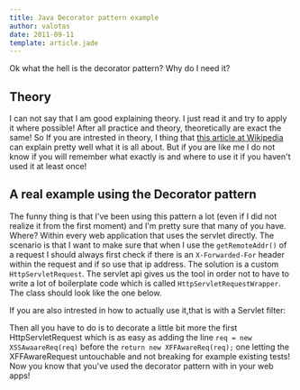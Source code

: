 ```yaml
---
title: Java Decorator pattern example
author: valotas
date: 2011-09-11
template: article.jade
---
```


Ok what the hell is the decorator pattern? Why do I need it?

## Theory
I can not say that I am good explaining theory. I just read it and try to apply it where possible! After all practice and theory, theoretically are exact the same! So If you are intrested in theory, I thing that [this article at Wikipedia][1] can explain pretty well what it is all about. But if you are like me I do not know if you will remember what exactly is and where to use it if you haven't used it at least once!

## A real example using the Decorator pattern
The funny thing is that I've been using this pattern a lot (even if I did not realize it from the first moment) and I'm pretty sure that many of you have. Where? Within every web application that uses the servlet directly. The scenario is that I want to make sure that when I use the `getRemoteAddr()` of a request I should always first check if there is an `X-Forwarded-For` header within the request and if so use that ip address. The solution is a custom `HttpServletRequest`. The servlet api gives us the tool in order not to have to write a lot of boilerplate code which is called `HttpServletRequestWrapper`. The class should look like the one below.

<script src="https://gist.github.com/1209461.js?file=XFFAwareRequest.java"></script>

If you are also intrested in how to actually use it,that is with a Servlet filter:

<script src="https://gist.github.com/1209461.js?file=HttpServletRequestDecoratorFilter.java">

Cool, but where is the power of decoration? We just wrapped a class providing some more logic to it. Well, the other day you have the request to prevent your site from [xss attacks][xssattack]. A way to do that is to filter the request parameters and strip or escape bad characters or group of characters. Of cource we can just add some functionality to our existing class (XFFAwareRequest) and also rename it to reflect the new functionality added. This solution thought breaks the principle of [separation of concerns][soc]. What we do then? Easy, create another decorator to provide the new functionality (and only that) overriding the getParameter method and replacing or removing the bad stuff.

<script src="https://gist.github.com/1209461.js?file=XSSAwareReq.java"></script>

Then all you have to do is to decorate a little bit more the first HttpServletRequest which is as easy as adding the line `req = new XSSAwaareReq(req)` before the `return new XFFAwareReq(req);` one letting the XFFAwareRequest untouchable and not breaking for example existing tests! Now you know that you've used the decorator pattern with in your web apps!

[1]: http://en.wikipedia.org/wiki/Decorator_pattern
[xssattack]: http://en.wikipedia.org/wiki/Cross-site_scripting
[soc]: http://en.wikipedia.org/wiki/Separation_of_concerns
